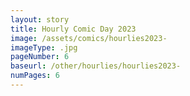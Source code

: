 ```yaml
---
layout: story
title: Hourly Comic Day 2023
image: /assets/comics/hourlies2023-
imageType: .jpg
pageNumber: 6
baseurl: /other/hourlies/hourlies2023-
numPages: 6
---
```

